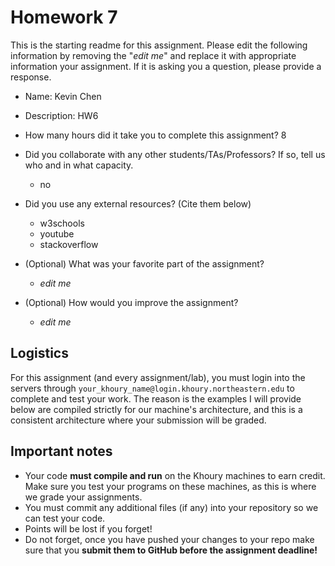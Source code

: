 # Homework 7

This is the starting readme for this assignment.  Please edit the following 
information by removing the "*edit me*" and replace it with appropriate 
information your assignment. If it is asking you a question, please provide 
a response.

- Name: Kevin Chen

- Description: HW6

- How many hours did it take you to complete this assignment? 8

- Did you collaborate with any other students/TAs/Professors? If so, tell 
  us who and in what capacity.
  - no

- Did you use any external resources? (Cite them below)
  - w3schools
  - youtube
  - stackoverflow

- (Optional) What was your favorite part of the assignment? 
  - *edit me*

- (Optional) How would you improve the assignment? 
  - *edit me*

## Logistics

For this assignment (and every assignment/lab), you must login into the 
servers through `your_khoury_name@login.khoury.northeastern.edu` to complete 
and test your work. The reason is the examples I will provide below are 
compiled strictly for our machine's architecture, and this is a consistent 
architecture where your submission will be graded.

## Important notes

* Your code **must compile and run** on the Khoury machines to earn credit. 
  Make sure you test your programs on these machines, as this is where we 
  grade your assignments.
* You must commit any additional files (if any) into your repository so we 
  can test your code.
* Points will be lost if you forget!
* Do not forget, once you have pushed your changes to your repo make sure 
  that you **submit them to GitHub before the assignment deadline!**

